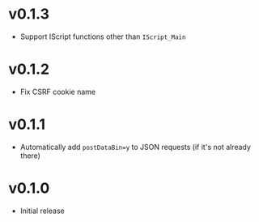 # v0.1.3
* Support IScript functions other than `IScript_Main`

# v0.1.2
* Fix CSRF cookie name

# v0.1.1
* Automatically add `postDataBin=y` to JSON requests (if it's not already there)

# v0.1.0
* Initial release
